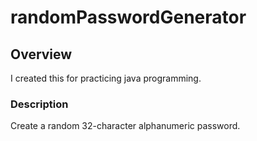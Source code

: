 # randomPasswordGenerator

## Overview
I created this for practicing java programming.

### Description
Create a random 32-character alphanumeric password.
